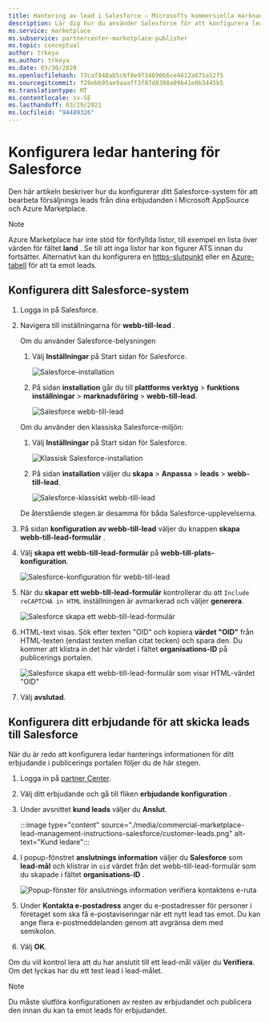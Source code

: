 ```yaml
---
title: Hantering av lead i Salesforce – Microsofts kommersiella marknads platser
description: Lär dig hur du använder Salesforce för att konfigurera leads för Microsoft AppSource och Azure Marketplace
ms.service: marketplace
ms.subservice: partnercenter-marketplace-publisher
ms.topic: conceptual
author: trkeya
ms.author: trkeya
ms.date: 03/30/2020
ms.openlocfilehash: 73caf848ab5c6f8e973469066ce4612a075a52f5
ms.sourcegitcommit: f28ebb95ae9aaaff3f87d8388a09b41e0b3445b5
ms.translationtype: MT
ms.contentlocale: sv-SE
ms.lasthandoff: 03/29/2021
ms.locfileid: "94489326"
---
```

# <a name="configure-lead-management-for-salesforce"></a>Konfigurera ledar hantering för Salesforce

Den här artikeln beskriver hur du konfigurerar ditt Salesforce-system för att bearbeta försäljnings leads från dina erbjudanden i Microsoft AppSource och Azure Marketplace.

> [!NOTE]
> Azure Marketplace har inte stöd för förifyllda listor, till exempel en lista över värden för fältet **land** . Se till att inga listor har kon figurer ATS innan du fortsätter. Alternativt kan du konfigurera en [https-slutpunkt](./commercial-marketplace-lead-management-instructions-https.md) eller en [Azure-tabell](./commercial-marketplace-lead-management-instructions-azure-table.md) för att ta emot leads.

## <a name="set-up-your-salesforce-system"></a>Konfigurera ditt Salesforce-system

1. Logga in på Salesforce.
1. Navigera till inställningarna för **webb-till-lead** . 
    
    Om du använder Salesforce-belysningen
    1. Välj **Inställningar** på Start sidan för Salesforce.

       ![Salesforce-installation](./media/commercial-marketplace-lead-management-instructions-salesforce/salesforce-1.png)

    1. På sidan **installation** går du till **plattforms verktyg**  >  **funktions inställningar**  >  **marknadsföring**  >  **webb-till-lead**.

        ![Salesforce webb-till-lead](./media/commercial-marketplace-lead-management-instructions-salesforce/salesforce-2.png)

    Om du använder den klassiska Salesforce-miljön:

    1. Välj **Inställningar** på Start sidan för Salesforce.

       ![Klassisk Salesforce-installation](./media/commercial-marketplace-lead-management-instructions-salesforce/salesforce-classic-setup.png)

    1. På sidan **installation** väljer du **skapa**  >  **Anpassa**  >  **leads**  >  **webb-till-lead**.

        ![Salesforce-klassiskt webb-till-lead](./media/commercial-marketplace-lead-management-instructions-salesforce/salesforce-classic-web-to-lead.png)

   De återstående stegen är desamma för båda Salesforce-upplevelserna.

1. På sidan **konfiguration av webb-till-lead** väljer du knappen **skapa webb-till-lead-formulär** .
1. Välj **skapa ett webb-till-lead-formulär** på **webb-till-plats-konfiguration**.

    ![Salesforce-konfiguration för webb-till-lead](./media/commercial-marketplace-lead-management-instructions-salesforce/salesforce-3.png)

1. När du **skapar ett webb-till-lead-formulär** kontrollerar du att `Include reCAPTCHA in HTML` inställningen är avmarkerad och väljer **generera**.

    ![Salesforce skapa ett webb-till-lead-formulär](./media/commercial-marketplace-lead-management-instructions-salesforce/salesforce-4.png)

1. HTML-text visas. Sök efter texten "OID" och kopiera **värdet "OID"** från HTML-texten (endast texten mellan citat tecken) och spara den. Du kommer att klistra in det här värdet i fältet **organisations-ID** på publicerings portalen.

    ![Salesforce skapa ett webb-till-lead-formulär som visar HTML-värdet "OID"](./media/commercial-marketplace-lead-management-instructions-salesforce/salesforce-5.png)

1. Välj **avslutad**.

## <a name="configure-your-offer-to-send-leads-to-salesforce"></a>Konfigurera ditt erbjudande för att skicka leads till Salesforce

När du är redo att konfigurera ledar hanterings informationen för ditt erbjudande i publicerings portalen följer du de här stegen.

1. Logga in på [partner Center](https://partner.microsoft.com/dashboard/home).

1. Välj ditt erbjudande och gå till fliken **erbjudande konfiguration** .

1. Under avsnittet **kund leads** väljer du **Anslut**.

    :::image type="content" source="./media/commercial-marketplace-lead-management-instructions-salesforce/customer-leads.png" alt-text="Kund ledare":::

1. I popup-fönstret **anslutnings information** väljer du **Salesforce** som **lead-mål** och klistrar in `oid` värdet från det webb-till-lead-formulär som du skapade i fältet **organisations-ID** .

    ![Popup-fönster för anslutnings information verifiera kontaktens e-ruta](./media/commercial-marketplace-lead-management-instructions-salesforce/salesforce-connection-details.png)

1. Under **Kontakta e-postadress** anger du e-postadresser för personer i företaget som ska få e-postaviseringar när ett nytt lead tas emot. Du kan ange flera e-postmeddelanden genom att avgränsa dem med semikolon.

1. Välj **OK**.

Om du vill kontrol lera att du har anslutit till ett lead-mål väljer du **Verifiera**. Om det lyckas har du ett test lead i lead-målet.

>[!NOTE]
>Du måste slutföra konfigurationen av resten av erbjudandet och publicera den innan du kan ta emot leads för erbjudandet.
